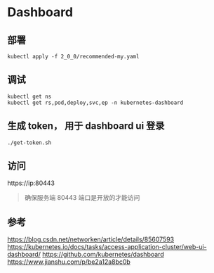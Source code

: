 # Dashboard

## 部署
```
kubectl apply -f 2_0_0/recommended-my.yaml
```

## 调试
```
kubectl get ns
kubectl get rs,pod,deploy,svc,ep -n kubernetes-dashboard
```

## 生成 token， 用于 dashboard ui 登录
```
./get-token.sh
```

## 访问   
https://ip:80443  

> 确保服务端 80443 端口是开放的才能访问

## 参考

https://blog.csdn.net/networken/article/details/85607593
https://kubernetes.io/docs/tasks/access-application-cluster/web-ui-dashboard/
https://github.com/kubernetes/dashboard
https://www.jianshu.com/p/be2a12a8bc0b

